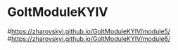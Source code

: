 # GoItModuleKYIV
#https://zharovskyi.github.io/GoItModuleKYIV/module5/
#https://zharovskyi.github.io/GoItModuleKYIV/module6/

